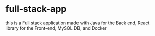 # full-stack-app
this is a Full stack application made with Java for the Back end, React library for the Front-end, MySQL DB, and Docker
